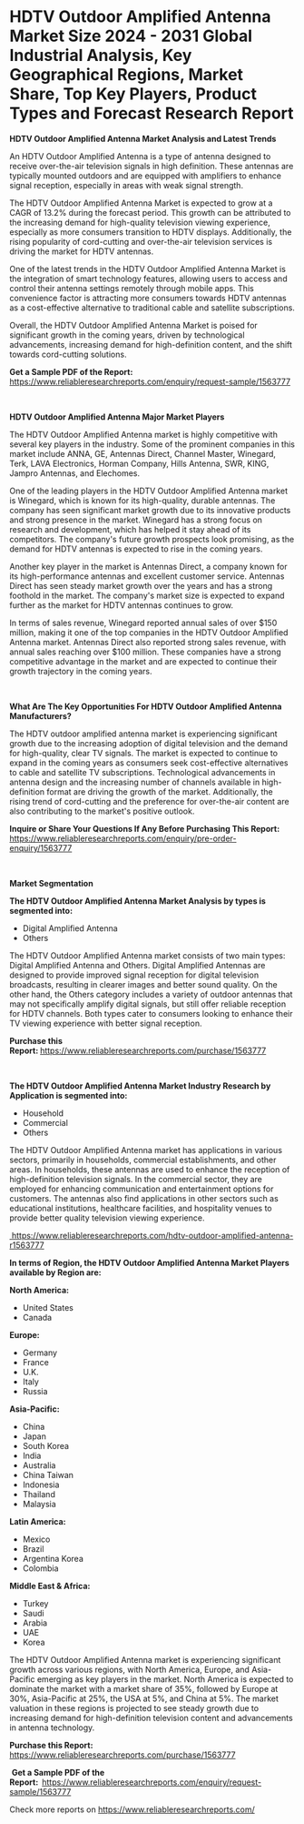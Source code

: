 <p><h1>HDTV Outdoor Amplified Antenna Market Size 2024 - 2031 Global Industrial Analysis, Key Geographical Regions, Market Share, Top Key Players, Product Types and Forecast Research Report</h1></p><p><strong>HDTV Outdoor Amplified Antenna Market Analysis and Latest Trends</strong></p>
<p><p>An HDTV Outdoor Amplified Antenna is a type of antenna designed to receive over-the-air television signals in high definition. These antennas are typically mounted outdoors and are equipped with amplifiers to enhance signal reception, especially in areas with weak signal strength.</p><p>The HDTV Outdoor Amplified Antenna Market is expected to grow at a CAGR of 13.2% during the forecast period. This growth can be attributed to the increasing demand for high-quality television viewing experience, especially as more consumers transition to HDTV displays. Additionally, the rising popularity of cord-cutting and over-the-air television services is driving the market for HDTV antennas.</p><p>One of the latest trends in the HDTV Outdoor Amplified Antenna Market is the integration of smart technology features, allowing users to access and control their antenna settings remotely through mobile apps. This convenience factor is attracting more consumers towards HDTV antennas as a cost-effective alternative to traditional cable and satellite subscriptions.</p><p>Overall, the HDTV Outdoor Amplified Antenna Market is poised for significant growth in the coming years, driven by technological advancements, increasing demand for high-definition content, and the shift towards cord-cutting solutions.</p></p>
<p><strong>Get a Sample PDF of the Report:&nbsp;</strong> <a href="https://www.reliableresearchreports.com/enquiry/request-sample/1563777">https://www.reliableresearchreports.com/enquiry/request-sample/1563777</a></p>
<p>&nbsp;</p>
<p><strong>HDTV Outdoor Amplified Antenna Major Market Players</strong></p>
<p><p>The HDTV Outdoor Amplified Antenna market is highly competitive with several key players in the industry. Some of the prominent companies in this market include ANNA, GE, Antennas Direct, Channel Master, Winegard, Terk, LAVA Electronics, Horman Company, Hills Antenna, SWR, KING, Jampro Antennas, and Elechomes. </p><p>One of the leading players in the HDTV Outdoor Amplified Antenna market is Winegard, which is known for its high-quality, durable antennas. The company has seen significant market growth due to its innovative products and strong presence in the market. Winegard has a strong focus on research and development, which has helped it stay ahead of its competitors. The company's future growth prospects look promising, as the demand for HDTV antennas is expected to rise in the coming years.</p><p>Another key player in the market is Antennas Direct, a company known for its high-performance antennas and excellent customer service. Antennas Direct has seen steady market growth over the years and has a strong foothold in the market. The company's market size is expected to expand further as the market for HDTV antennas continues to grow.</p><p>In terms of sales revenue, Winegard reported annual sales of over $150 million, making it one of the top companies in the HDTV Outdoor Amplified Antenna market. Antennas Direct also reported strong sales revenue, with annual sales reaching over $100 million. These companies have a strong competitive advantage in the market and are expected to continue their growth trajectory in the coming years.</p></p>
<p>&nbsp;</p>
<p><strong>What Are The Key Opportunities For HDTV Outdoor Amplified Antenna Manufacturers?</strong></p>
<p><p>The HDTV outdoor amplified antenna market is experiencing significant growth due to the increasing adoption of digital television and the demand for high-quality, clear TV signals. The market is expected to continue to expand in the coming years as consumers seek cost-effective alternatives to cable and satellite TV subscriptions. Technological advancements in antenna design and the increasing number of channels available in high-definition format are driving the growth of the market. Additionally, the rising trend of cord-cutting and the preference for over-the-air content are also contributing to the market's positive outlook.</p></p>
<p><strong>Inquire or Share Your Questions If Any Before Purchasing This Report:</strong> <a href="https://www.reliableresearchreports.com/enquiry/pre-order-enquiry/1563777">https://www.reliableresearchreports.com/enquiry/pre-order-enquiry/1563777</a></p>
<p>&nbsp;</p>
<p><strong>Market Segmentation</strong></p>
<p><strong>The HDTV Outdoor Amplified Antenna Market Analysis by types is segmented into:</strong></p>
<p><ul><li>Digital Amplified Antenna</li><li>Others</li></ul></p>
<p><p>The HDTV Outdoor Amplified Antenna market consists of two main types: Digital Amplified Antenna and Others. Digital Amplified Antennas are designed to provide improved signal reception for digital television broadcasts, resulting in clearer images and better sound quality. On the other hand, the Others category includes a variety of outdoor antennas that may not specifically amplify digital signals, but still offer reliable reception for HDTV channels. Both types cater to consumers looking to enhance their TV viewing experience with better signal reception.</p></p>
<p><strong>Purchase this Report:&nbsp;</strong><a href="https://www.reliableresearchreports.com/purchase/1563777">https://www.reliableresearchreports.com/purchase/1563777</a></p>
<p>&nbsp;</p>
<p><strong>The HDTV Outdoor Amplified Antenna Market Industry Research by Application is segmented into:</strong></p>
<p><ul><li>Household</li><li>Commercial</li><li>Others</li></ul></p>
<p><p>The HDTV Outdoor Amplified Antenna market has applications in various sectors, primarily in households, commercial establishments, and other areas. In households, these antennas are used to enhance the reception of high-definition television signals. In the commercial sector, they are employed for enhancing communication and entertainment options for customers. The antennas also find applications in other sectors such as educational institutions, healthcare facilities, and hospitality venues to provide better quality television viewing experience.</p></p>
<p><a href="https://www.reliableresearchreports.com/hdtv-outdoor-amplified-antenna-r1563777">&nbsp;https://www.reliableresearchreports.com/hdtv-outdoor-amplified-antenna-r1563777</a></p>
<p><strong>In terms of Region, the HDTV Outdoor Amplified Antenna Market Players available by Region are:</strong></p>
<p>
    <p> <strong> North America: </strong>
        <ul>
            <li>United States</li>
            <li>Canada</li>
        </ul>
        </p> 
    <p> <strong> Europe: </strong>
        <ul>
            <li>Germany</li>
            <li>France</li>
            <li>U.K.</li>
            <li>Italy</li>
            <li>Russia</li>
        </ul>
        </p> 
    <p> <strong> Asia-Pacific: </strong>
        <ul>
            <li>China</li>
            <li>Japan</li>
            <li>South Korea</li>
            <li>India</li>
            <li>Australia</li>
            <li>China Taiwan</li>
            <li>Indonesia</li>
            <li>Thailand</li>
            <li>Malaysia</li>
        </ul>
        </p> 
    <p> <strong> Latin America: </strong>
        <ul>
            <li>Mexico</li>
            <li>Brazil</li>
            <li>Argentina Korea</li>
            <li>Colombia</li>
        </ul>
        </p> 
    <p> <strong> Middle East & Africa: </strong>
        <ul>
            <li>Turkey</li>
            <li>Saudi</li>
            <li>Arabia</li>
            <li>UAE</li>
            <li>Korea</li>
        </ul>
    </p>
    </p>
<p><p>The HDTV Outdoor Amplified Antenna market is experiencing significant growth across various regions, with North America, Europe, and Asia-Pacific emerging as key players in the market. North America is expected to dominate the market with a market share of 35%, followed by Europe at 30%, Asia-Pacific at 25%, the USA at 5%, and China at 5%. The market valuation in these regions is projected to see steady growth due to increasing demand for high-definition television content and advancements in antenna technology.</p></p>
<p><strong>Purchase this Report: </strong><a href="https://www.reliableresearchreports.com/purchase/1563777">https://www.reliableresearchreports.com/purchase/1563777</a></p>
<p>&nbsp;<strong>Get a Sample PDF of the Report:&nbsp;&nbsp;</strong><a href="https://www.reliableresearchreports.com/enquiry/request-sample/1563777">https://www.reliableresearchreports.com/enquiry/request-sample/1563777</a></p>
<p><strong></strong></p>
<p>Check more reports on <a href="https://www.reliableresearchreports.com/">https://www.reliableresearchreports.com/</a></p>
